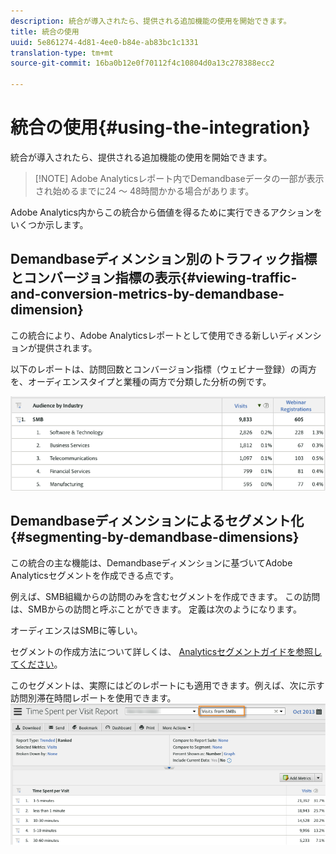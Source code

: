 ```yaml
---
description: 統合が導入されたら、提供される追加機能の使用を開始できます。
title: 統合の使用
uuid: 5e861274-4d81-4ee0-b84e-ab83bc1c1331
translation-type: tm+mt
source-git-commit: 16ba0b12e0f70112f4c10804d0a13c278388ecc2

---
```



# 統合の使用{#using-the-integration}

統合が導入されたら、提供される追加機能の使用を開始できます。

> [!NOTE] Adobe Analyticsレポート内でDemandbaseデータの一部が表示され始めるまでに24 ～ 48時間かかる場合があります。

Adobe Analytics内からこの統合から価値を得るために実行できるアクションをいくつか示します。

## Demandbaseディメンション別のトラフィック指標とコンバージョン指標の表示{#viewing-traffic-and-conversion-metrics-by-demandbase-dimension}

この統合により、Adobe Analyticsレポートとして使用できる新しいディメンションが提供されます。

以下のレポートは、訪問回数とコンバージョン指標（ウェビナー登録）の両方を、オーディエンスタイプと業種の両方で分類した分析の例です。

![](assets/metrics_db_dimensions.png)

## Demandbaseディメンションによるセグメント化{#segmenting-by-demandbase-dimensions}

この統合の主な機能は、Demandbaseディメンションに基づいてAdobe Analyticsセグメントを作成できる点です。

例えば、SMB組織からの訪問のみを含むセグメントを作成できます。 この訪問は、SMBからの訪問と呼ぶことができます。 定義は次のようになります。

オーディエンスはSMBに等しい。

セグメントの作成方法について詳しくは、 [Analyticsセグメントガイドを参照してください](https://marketing.adobe.com/resources/help/en_US/analytics/segment/)。

このセグメントは、実際にはどのレポートにも適用できます。例えば、次に示す訪問別滞在時間レポートを使用できます。 ![](assets/segment_applied_report.png)

